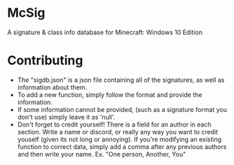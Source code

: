 # McSig
A signature & class info database for Minecraft: Windows 10 Edition


# Contributing
* The "sigdb.json" is a json file containing all of the signatures, as well as information about them.
* To add a new function, simply follow the format and provide the information.
* If some information cannot be provided, (such as a signature format you don't use) simply leave it as 'null'. 
* Don't forget to credit yourself! There is a field for an author in each section. Write a name or discord, or really any way you want to credit youself (given its not long or annoying). If you're modifying an existing function to correct data, simply add a comma after any previous authors and then write your name. Ex. "One person, Another, You"

